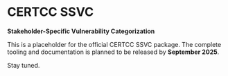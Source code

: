 # CERTCC SSVC

**Stakeholder-Specific Vulnerability Categorization**

This is a placeholder for the official CERTCC SSVC package. The complete tooling and documentation is planned to be released by **September 2025**.

Stay tuned.
